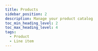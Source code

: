 ```yaml
---
title: Products
sidebar_position: 2
description: Manage your product catalog
toc_min_heading_level: 2
toc_max_heading_level: 4
tags:
  - Product
  - Line item
---
```

